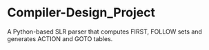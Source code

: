 # Compiler-Design_Project
A Python-based SLR parser that computes FIRST, FOLLOW sets and generates ACTION and GOTO tables.
